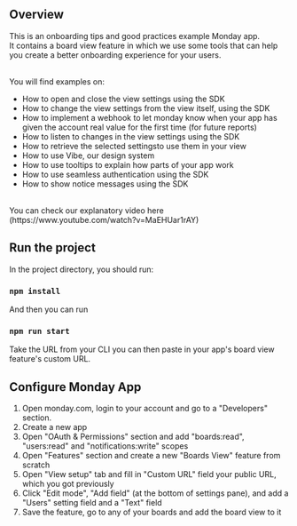 ## Overview
This is an onboarding tips and good practices example Monday app. 
<br>It contains a board view feature in which we use some tools that can help you create a better onboarding experience for your users.

<br>         
You will find examples on:

- How to open and close the view settings using the SDK
- How to change the view settings from the view itself, using the SDK 
- How to implement a webhook to let monday know when your app has given the account real value for the first time (for future reports) 
- How to listen to changes in the view settings using the SDK 
- How to retrieve the selected settingsto use them in your view
- How to use Vibe, our design system 
- How to use tooltips to explain how parts of your app work 
- How to use seamless authentication using the SDK 
- How to show notice messages using the SDK 

<br>
You can check our explanatory video here (https://www.youtube.com/watch?v=MaEHUar1rAY)

## Run the project

In the project directory, you should run:

### `npm install`

And then you can run

### `npm run start`

Take the URL from your CLI you can then paste in your app's board view feature's custom URL.

## Configure Monday App 

1. Open monday.com, login to your account and go to a "Developers" section.
2. Create a new app
3. Open "OAuth & Permissions" section and add "boards:read", "users:read" and "notifications:write" scopes
4. Open "Features" section and create a new "Boards View" feature from scratch
5. Open "View setup" tab and fill in "Custom URL" field your public URL, which you got previously
6. Click "Edit mode", "Add field" (at the bottom of settings pane), and add a "Users" setting field and a "Text" field
7. Save the feature, go to any of your boards and add the board view to it

